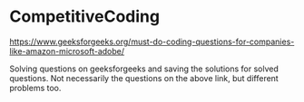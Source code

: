 # CompetitiveCoding
https://www.geeksforgeeks.org/must-do-coding-questions-for-companies-like-amazon-microsoft-adobe/

Solving questions on geeksforgeeks and saving the solutions for solved questions. Not necessarily the questions on the above link, but different problems too. 
